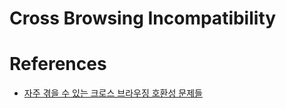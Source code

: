 # Cross Browsing Incompatibility

# References

- [자주 겪을 수 있는 크로스 브라우징 호환성 문제들](https://www.browserstack.com/guide/common-cross-browser-compatibility-issues)
